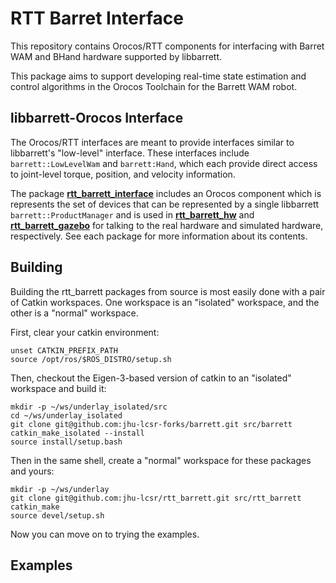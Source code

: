 RTT Barret Interface
====================

This repository contains Orocos/RTT components for interfacing with Barret WAM
and BHand hardware supported by libbarrett.

This package aims to support developing real-time state estimation and control
algorithms in the Orocos Toolchain for the Barrett WAM robot.

## libbarrett-Orocos Interface

The Orocos/RTT interfaces are meant to provide interfaces similar to
libbarrett's "low-level" interface. These interfaces include
`barrett::LowLevelWam` and `barrett:Hand`, which each provide direct access to
joint-level torque, position, and velocity information.

The package [**rtt\_barrett\_interface**](rtt_barrett_interface) includes an
Orocos component which is represents the set of devices that can be represented
by a single libbarrett `barrett::ProductManager` and is used in
[**rtt\_barrett\_hw**](rtt_barrett_hw) and
[**rtt\_barrett\_gazebo**](rtt_barrett_gazebo) for talking to the real hardware
and simulated hardware, respectively. See each package for more information
about its contents.

## Building

Building the rtt\_barrett packages from source is most easily done with a pair
of Catkin workspaces. One workspace is an "isolated" workspace, and the other is
a "normal" workspace.

First, clear your catkin environment:
```shell
unset CATKIN_PREFIX_PATH
source /opt/ros/$ROS_DISTRO/setup.sh
```

Then, checkout the Eigen-3-based version of catkin to an "isolated" workspace
and build it:
```shell
mkdir -p ~/ws/underlay_isolated/src
cd ~/ws/underlay_isolated
git clone git@github.com:jhu-lcsr-forks/barrett.git src/barrett
catkin_make_isolated --install
source install/setup.bash
```

Then in the same shell, create a "normal" workspace for these packages and yours:
```shell
mkdir -p ~/ws/underlay
git clone git@github.com:jhu-lcsr/rtt_barrett.git src/rtt_barrett
catkin_make
source devel/setup.sh
```

Now you can move on to trying the examples.

## Examples



